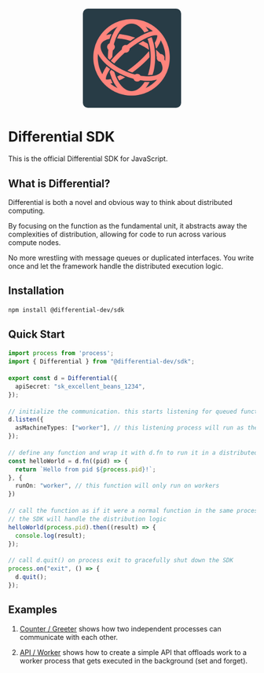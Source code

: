 <p align="center">
  <img src="./assets/logo.png" width="200" style="border-radius: 10px" />
</p>

# Differential SDK

This is the official Differential SDK for JavaScript.

## What is Differential?

Differential is both a novel and obvious way to think about distributed computing.

By focusing on the function as the fundamental unit, it abstracts away the complexities of distribution, allowing for code to run across various compute nodes.

No more wrestling with message queues or duplicated interfaces. You write once and let the framework handle the distributed execution logic.

## Installation

```bash
npm install @differential-dev/sdk
```

## Quick Start

```ts
import process from 'process';
import { Differential } from "@differential-dev/sdk";

export const d = Differential({
  apiSecret: "sk_excellent_beans_1234",
});

// initialize the communication. this starts listening for queued function calls
d.listen({
  asMachineTypes: ["worker"], // this listening process will run as the "worker" machine type
});

// define any function and wrap it with d.fn to run it in a distributed manner
const helloWorld = d.fn((pid) => {
  return `Hello from pid ${process.pid}!`;
}, {
  runOn: "worker", // this function will only run on workers
})

// call the function as if it were a normal function in the same process
// the SDK will handle the distribution logic
helloWorld(process.pid).then((result) => {
  console.log(result);
});

// call d.quit() on process exit to gracefully shut down the SDK
process.on("exit", () => {
  d.quit();
});
```

## Examples

1. [Counter / Greeter](./examples/1_greet) shows how two independent processes can communicate with each other.

2. [API / Worker](./examples/2_api) shows how to create a simple API that offloads work to a worker process that gets executed in the background (set and forget).